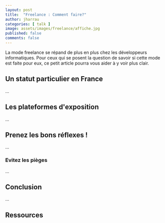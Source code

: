 ```yaml
---
layout: post
title:  "Freelance : Comment faire?"
author: jharrau
categories: [ talk ]
image: assets/images/freelance/affiche.jpg
published: false
comments: false
---
```


La mode freelance se répand de plus en plus chez les développeurs informatiques. Pour ceux qui se posent la question de savoir si cette mode est faite pour eux, ce petit article pourra vous aider à y voir plus clair.

## Un statut particulier en France

... 

## Les plateformes d'exposition

...

## Prenez les bons réflexes !

...

### Evitez les pièges

...

## Conclusion

...

## Ressources

[1]: https://scikit-learn.com
[2]: https://jupyter.org


